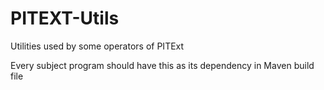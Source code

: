 # PITEXT-Utils
Utilities used by some operators of PITExt

Every subject program should have this as its dependency in Maven build file
